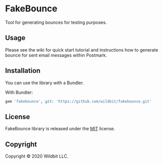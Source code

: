 # FakeBounce

Tool for generating bounces for testing purposes. 

## Usage

Please see the wiki for quick start tutorial and instructions how to generate bounce for sent email messages within Postmark.

## Installation

You can use the library with a Bundler.

With Bundler:

``` ruby
gem 'fakebounce', git: 'https://github.com/wildbit/fakebounce.git'
```

## License

FakeBounce library is released under the [MIT](http://www.opensource.org/licenses/mit-license.php) license. 

## Copyright

Copyright © 2020 Wildbit LLC.